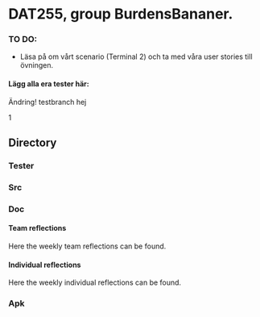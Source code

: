 # DAT255, group BurdensBananer.
### TO DO:
- Läsa på om vårt scenario (Terminal 2) och ta med våra user stories till övningen. 
#### Lägg alla era tester här:
Ändring!
testbranch
hej

1
## Directory
### Tester
### Src
### Doc
#### Team reflections
Here the weekly team reflections can be found. 

#### Individual reflections
Here the weekly individual reflections can be found. 
### Apk

